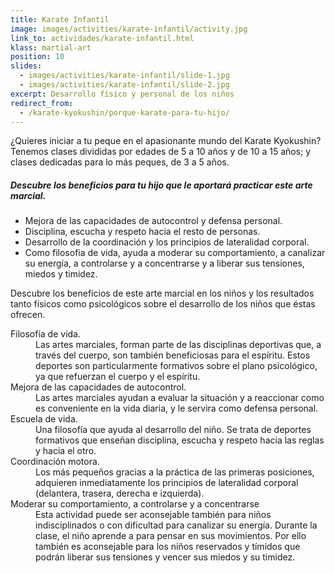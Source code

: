 ```yaml
---
title: Karate Infantil
image: images/activities/karate-infantil/activity.jpg
link_to: actividades/karate-infantil.html
klass: martial-art
position: 10
slides:
  - images/activities/karate-infantil/slide-1.jpg
  - images/activities/karate-infantil/slide-2.jpg
excerpt: Desarrollo físico y personal de los niños
redirect_from:
  - /karate-kyokushin/porque-karate-para-tu-hijo/
---
```

<p>¿Quieres iniciar a tu peque en el apasionante mundo del Karate Kyokushin?
Tenemos clases divididas por edades de 5 a 10 años y de 10 a 15 años; y clases dedicadas para lo más peques, de 3 a 5 años.</p>

<h5>Descubre los beneficios para tu hijo que le aportará practicar este arte marcial.</h5>

<ul>
  <li>Mejora de las capacidades de autocontrol y defensa personal.</li>
  <li>Disciplina, escucha y respeto hacia el resto de personas.</li>
  <li>Desarrollo de la coordinación y los principios de lateralidad corporal.</li>
  <li>Como filosofia de vida, ayuda a moderar su comportamiento, a canalizar su energía, a controlarse y a concentrarse y a liberar sus tensiones, miedos y timidez.</li>
</ul>

<p>Descubre los beneficios de este arte marcial en los niños y los resultados tanto físicos como psicológicos sobre el desarrollo de los niños que éstas ofrecen.</p>

<dl>
  <dt>Filosofía de vida.</dt>
  <dd>Las artes marciales, forman parte de las disciplinas deportivas que, a través del cuerpo, son también beneficiosas para el espíritu.
  Estos deportes son particularmente formativos sobre el plano psicológico, ya que refuerzan el cuerpo y el espíritu.</dd>


  <dt>Mejora de las capacidades de autocontrol.</dt>
  <dd>Las artes marciales ayudan a evaluar la situación y a reaccionar como es conveniente en la vida diaria, y le servira como defensa personal.</dd>


  <dt>Escuela de vida.</dt>
  <dd>Una filosofía que ayuda al desarrollo del niño.
  Se trata de deportes formativos que enseñan disciplina, escucha y respeto hacia las reglas y hacia el otro.</dd>


  <dt>Coordinación motora.</dt>
  <dd>Los más pequeños gracias a la práctica de las primeras posiciones, adquieren inmediatamente los principios de lateralidad corporal (delantera, trasera, derecha e izquierda).</dd>


  <dt>Moderar su comportamiento, a controlarse y a concentrarse</dt>
  <dd>Esta actividad puede ser aconsejable también para niños indisciplinados o con dificultad para canalizar su energía.
Durante la clase, el niño aprende a para pensar en sus movimientos. Por ello también es aconsejable para los niños reservados y tímidos que podrán liberar sus tensiones y vencer sus miedos y su timidez.</dd>
